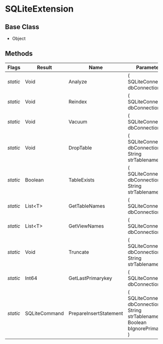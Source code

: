 # SQLiteExtension
## Base Class
- Object
## Methods
Flags|Result|Name|Parameters
-|-|-|-
*static*|Void|Analyze|( SQLiteConnection dbConnection )
*static*|Void|Reindex|( SQLiteConnection dbConnection )
*static*|Void|Vacuum|( SQLiteConnection dbConnection )
*static*|Void|DropTable|( SQLiteConnection dbConnection , String strTablename )
*static*|Boolean|TableExists|( SQLiteConnection dbConnection , String strTablename )
*static*|List&lt;T&gt;|GetTableNames|( SQLiteConnection dbConnection )
*static*|List&lt;T&gt;|GetViewNames|( SQLiteConnection dbConnection )
*static*|Void|Truncate|( SQLiteConnection dbConnection , String strTablename )
*static*|Int64|GetLastPrimarykey|( SQLiteConnection dbConnection )
*static*|SQLiteCommand|PrepareInsertStatement|( SQLiteConnection dbConnection , String strTablename , Boolean bIgnorePrimaryKey )
